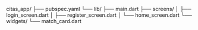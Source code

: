 citas_app/
 ├── pubspec.yaml
 └── lib/
     ├── main.dart
     ├── screens/
     │     ├── login_screen.dart
     │     ├── register_screen.dart
     │     └── home_screen.dart
     └── widgets/
           └── match_card.dart

